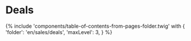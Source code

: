 # Deals

{% include 'components/table-of-contents-from-pages-folder.twig' with {
  'folder': 'en/sales/deals',
  'maxLevel': 3,
} %}
